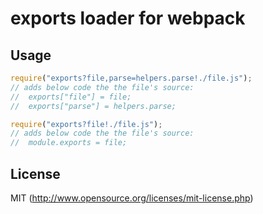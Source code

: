 # exports loader for webpack

## Usage

``` javascript
require("exports?file,parse=helpers.parse!./file.js");
// adds below code the the file's source:
//  exports["file"] = file;
//  exports["parse"] = helpers.parse;

require("exports?file!./file.js");
// adds below code the the file's source:
//  module.exports = file;
```

## License

MIT (http://www.opensource.org/licenses/mit-license.php)